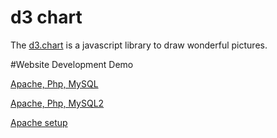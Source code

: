 
# d3 chart

The [d3.chart](http://misoproject.com/d3-chart/) is a javascript library to draw wonderful pictures.


#Website Development Demo

[Apache, Php, MySQL](http://www.cnblogs.com/cndavidwang/p/3306688.html)

[Apache, Php, MySQL2](http://tieba.baidu.com/p/2747109517)

[Apache setup](https://kevincodeidea.wordpress.com/)
